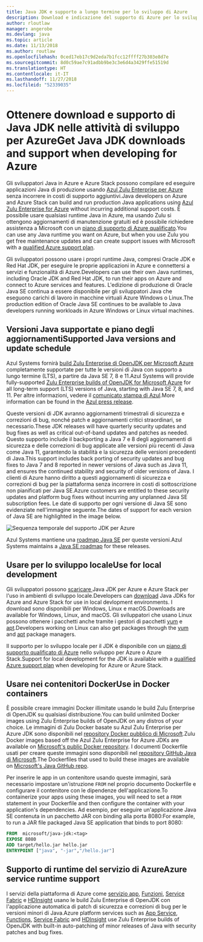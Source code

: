 ```yaml
---
title: Java JDK e supporto a lungo termine per lo sviluppo di Azure
description: Download e indicazione del supporto di Azure per lo sviluppo e l'esecuzione di applicazioni Java.
author: rloutlaw
manager: angerobe
ms.devlang: java
ms.topic: article
ms.date: 11/13/2018
ms.author: routlaw
ms.openlocfilehash: 0ced17eb17c9d2eda7b1fcc12ffff27b303e8d7e
ms.sourcegitcommit: 8d0c59ae7c91adbb9be3c3e6d4a3429ffe51519d
ms.translationtype: HT
ms.contentlocale: it-IT
ms.lasthandoff: 11/27/2018
ms.locfileid: "52339035"
---
```

# <a name="get-java-jdk-downloads-and-support-when-developing-for-azure"></a><span data-ttu-id="ccdc4-103">Ottenere download e supporto di Java JDK nelle attività di sviluppo per Azure</span><span class="sxs-lookup"><span data-stu-id="ccdc4-103">Get Java JDK downloads and support when developing for Azure</span></span>

<span data-ttu-id="ccdc4-104">Gli sviluppatori Java in Azure e Azure Stack possono compilare ed eseguire applicazioni Java di produzione usando [Azul Zulu Enterprise per Azure](https://www.azul.com/downloads/azure-only/zulu/) senza incorrere in costi di supporto aggiuntivi.</span><span class="sxs-lookup"><span data-stu-id="ccdc4-104">Java developers on Azure and Azure Stack can build and run production Java applications using [Azul Zulu Enterprise for Azure](https://www.azul.com/downloads/azure-only/zulu/) without incurring additional support costs.</span></span> <span data-ttu-id="ccdc4-105">È possibile usare qualsiasi runtime Java in Azure, ma usando Zulu si ottengono aggiornamenti di manutenzione gratuiti ed è possibile richiedere assistenza a Microsoft con un [piano di supporto di Azure qualificato](https://azure.microsoft.com/support/plans/).</span><span class="sxs-lookup"><span data-stu-id="ccdc4-105">You can use any Java runtime you want on Azure, but when you use Zulu you get free maintenance updates and can create support issues with Microsoft with a  [qualified Azure support plan](https://azure.microsoft.com/support/plans/).</span></span>

<span data-ttu-id="ccdc4-106">Gli sviluppatori possono usare i propri runtime Java, compresi Oracle JDK e Red Hat JDK, per eseguire le proprie applicazioni in Azure e connettersi a servizi e funzionalità di Azure.</span><span class="sxs-lookup"><span data-stu-id="ccdc4-106">Developers can use their own Java runtimes, including Oracle JDK and Red Hat JDK, to run their apps on Azure and connect to Azure services and features.</span></span> <span data-ttu-id="ccdc4-107">L'edizione di produzione di Oracle Java SE continua a essere disponibile per gli sviluppatori Java che eseguono carichi di lavoro in macchine virtuali Azure Windows o Linux.</span><span class="sxs-lookup"><span data-stu-id="ccdc4-107">The production edition of Oracle Java SE continues to be available to Java developers running  workloads in Azure Windows or Linux virtual machines.</span></span>

## <a name="supported-java-versions-and-update-schedule"></a><span data-ttu-id="ccdc4-108">Versioni Java supportate e piano degli aggiornamenti</span><span class="sxs-lookup"><span data-stu-id="ccdc4-108">Supported Java versions and update schedule</span></span>

<span data-ttu-id="ccdc4-109">Azul Systems fornirà [build Zulu Enterprise di OpenJDK per Microsoft Azure](https://www.azul.com/downloads/azure-only/zulu/) completamente supportate per tutte le versioni di Java con supporto a lungo termine (LTS), a partire da Java SE 7, 8 e 11.</span><span class="sxs-lookup"><span data-stu-id="ccdc4-109">Azul Systems will provide fully-supported [Zulu Enterprise builds of OpenJDK for Microsoft Azure](https://www.azul.com/downloads/azure-only/zulu/) for all long-term support (LTS) versions of Java, starting with Java SE 7, 8, and 11.</span></span> <span data-ttu-id="ccdc4-110">Per altre informazioni, vedere il [comunicato stampa di Azul](https://www.azul.com/press_release/free-java-production-support-for-microsoft-azure-azure-stack).</span><span class="sxs-lookup"><span data-stu-id="ccdc4-110">More information can be found in the [Azul press release](https://www.azul.com/press_release/free-java-production-support-for-microsoft-azure-azure-stack).</span></span>


<span data-ttu-id="ccdc4-111">Queste versioni di JDK avranno aggiornamenti trimestrali di sicurezza e correzioni di bug, nonché patch e aggiornamenti critici straordinari, se necessario.</span><span class="sxs-lookup"><span data-stu-id="ccdc4-111">These JDK releases will have quarterly security updates and bug fixes as well as critical out-of-band updates and patches as needed.</span></span>  <span data-ttu-id="ccdc4-112">Questo supporto include il backporting a Java 7 e 8 degli aggiornamenti di sicurezza e delle correzioni di bug applicate alle versioni più recenti di Java come Java 11, garantendo la stabilità e la sicurezza delle versioni precedenti di Java.</span><span class="sxs-lookup"><span data-stu-id="ccdc4-112">This support includes back porting of security updates and bug fixes to Java 7 and 8 reported in newer versions of Java such as Java 11, and ensures the continued stability and security of older versions of Java.</span></span>  <span data-ttu-id="ccdc4-113">I clienti di Azure hanno diritto a questi aggiornamenti di sicurezza e correzioni di bug per la piattaforma senza incorrere in costi di sottoscrizione non pianificati per Java SE.</span><span class="sxs-lookup"><span data-stu-id="ccdc4-113">Azure customers are entitled to these security updates and platform bug fixes without incurring any unplanned Java SE subscription fees.</span></span> <span data-ttu-id="ccdc4-114">Le date di supporto per ogni versione di Java SE sono evidenziate nell'immagine seguente.</span><span class="sxs-lookup"><span data-stu-id="ccdc4-114">The dates of support for each version of Java SE are highlighted in the image below.</span></span>

![Sequenza temporale del supporto JDK per Azure](media/azure-jdk-support.png)

<span data-ttu-id="ccdc4-116">Azul Systems mantiene una [roadmap Java SE](https://www.azul.com/products/azul_support_roadmap/) per queste versioni.</span><span class="sxs-lookup"><span data-stu-id="ccdc4-116">Azul Systems maintains a [Java SE roadmap](https://www.azul.com/products/azul_support_roadmap/) for these releases.</span></span>

## <a name="use-for-local-development"></a><span data-ttu-id="ccdc4-117">Usare per lo sviluppo locale</span><span class="sxs-lookup"><span data-stu-id="ccdc4-117">Use for local development</span></span> 

<span data-ttu-id="ccdc4-118">Gli sviluppatori possono [scaricare ](https://www.azul.com/downloads/azure-only/zulu/) Java JDK per Azure e Azure Stack per l'uso in ambienti di sviluppo locale.</span><span class="sxs-lookup"><span data-stu-id="ccdc4-118">Developers can [download](https://www.azul.com/downloads/azure-only/zulu/) Java JDKs for Azure and Azure Stack for use in local devlopment environments.</span></span> <span data-ttu-id="ccdc4-119">I download sono disponibili per Windows, Linux e macOS.</span><span class="sxs-lookup"><span data-stu-id="ccdc4-119">Downloads are available for Windows, Linux, and macOS.</span></span> <span data-ttu-id="ccdc4-120">Gli sviluppatori che usano Linux possono ottenere i pacchetti anche tramite i gestori di pacchetti [yum](https://www.azul.com/downloads/azure-only/zulu/#yum-repo) e [apt](https://www.azul.com/downloads/azure-only/zulu/#apt-repo).</span><span class="sxs-lookup"><span data-stu-id="ccdc4-120">Developers working on Linux can also get packages through the  [yum](https://www.azul.com/downloads/azure-only/zulu/#yum-repo) and [apt](https://www.azul.com/downloads/azure-only/zulu/#apt-repo) package managers.</span></span>

<span data-ttu-id="ccdc4-121">Il supporto per lo sviluppo locale per il JDK è disponibile con un [piano di supporto qualificato di Azure](https://azure.microsoft.com/support/plans/) nello sviluppo per Azure o Azure Stack.</span><span class="sxs-lookup"><span data-stu-id="ccdc4-121">Support for local development for the JDK is available with a [qualified Azure support plan](https://azure.microsoft.com/support/plans/) when developing for Azure or Azure Stack.</span></span>

## <a name="use-in-docker-containers"></a><span data-ttu-id="ccdc4-122">Usare nei contenitori Docker</span><span class="sxs-lookup"><span data-stu-id="ccdc4-122">Use in Docker containers</span></span>

<span data-ttu-id="ccdc4-123">È possibile creare immagini Docker illimitate usando le build Zulu Enterprise di OpenJDK su qualsiasi distribuzione.</span><span class="sxs-lookup"><span data-stu-id="ccdc4-123">You can build unlimited Docker images using Zulu Enterprise builds of OpenJDK on any distros of your choice.</span></span> <span data-ttu-id="ccdc4-124">Le immagini di Zulu Docker basate su Azul Zulu Enterprise per Azure JDK sono disponibili nel [repository Docker pubblico di Microsoft](https://hub.docker.com/r/microsoft/java-jdk/).</span><span class="sxs-lookup"><span data-stu-id="ccdc4-124">Zulu Docker images based off the Azul Zulu Enterprise for Azure JDKs are available on [Microsoft's public Docker repository](https://hub.docker.com/r/microsoft/java-jdk/).</span></span> <span data-ttu-id="ccdc4-125">I documenti Dockerfile usati per creare queste immagini sono disponibili nel [repository GitHub Java di Microsoft](https://github.com/Microsoft/java/tree/master/docker).</span><span class="sxs-lookup"><span data-stu-id="ccdc4-125">The  Dockerfiles that used to build these images are available on [Microsoft's Java GitHub repo](https://github.com/Microsoft/java/tree/master/docker).</span></span>

<span data-ttu-id="ccdc4-126">Per inserire le app in un contenitore usando queste immagini, sarà necessario impostare un'istruzione `FROM` nel proprio documento Dockerfile e configurare il contenitore con le dipendenze dell'applicazione.</span><span class="sxs-lookup"><span data-stu-id="ccdc4-126">To containerize your apps using these images, you will need to set a `FROM` statement in your Dockerfile and then configure the container with your application's dependencies.</span></span> <span data-ttu-id="ccdc4-127">Ad esempio, per eseguire un'applicazione Java SE contenuta in un pacchetto JAR con binding alla porta 8080:</span><span class="sxs-lookup"><span data-stu-id="ccdc4-127">For example, to run a JAR file packaged Java SE application that binds to port 8080:</span></span>

```Dockerfile
FROM  microsoft/java-jdk:<tag>
EXPOSE 8080
ADD target/hello.jar hello.jar
ENTRYPOINT ["java", "-jar","/hello.jar"]
```

## <a name="azure-service-runtime-support"></a><span data-ttu-id="ccdc4-128">Supporto di runtime del servizio di Azure</span><span class="sxs-lookup"><span data-stu-id="ccdc4-128">Azure service runtime support</span></span>

<span data-ttu-id="ccdc4-129">I servizi della piattaforma di Azure come [servizio app](/azure/app-service/containers/), [Funzioni](/azure/azure-functions/functions-create-first-java-maven), [Service Fabric](/azure/service-fabric/) e [HDInsight](/azure/hdinsight/) usano le build Zulu Enterprise di OpenJDK con l'applicazione automatica di patch di sicurezza e correzioni di bug per le versioni minori di Java.</span><span class="sxs-lookup"><span data-stu-id="ccdc4-129">Azure platform services such as [App Service](/azure/app-service/containers/), [Functions](/azure/azure-functions/functions-create-first-java-maven), [Service Fabric](/azure/service-fabric/) and [HDInsight](/azure/hdinsight/)  use Zulu Enterprise builds of OpenJDK with built-in auto-patching of minor releases of Java with security patches and bug fixes.</span></span>
